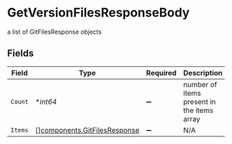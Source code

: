 # GetVersionFilesResponseBody

a list of GitFilesResponse objects


## Fields

| Field                                                                        | Type                                                                         | Required                                                                     | Description                                                                  |
| ---------------------------------------------------------------------------- | ---------------------------------------------------------------------------- | ---------------------------------------------------------------------------- | ---------------------------------------------------------------------------- |
| `Count`                                                                      | **int64*                                                                     | :heavy_minus_sign:                                                           | number of items present in the items array                                   |
| `Items`                                                                      | [][components.GitFilesResponse](../../models/components/gitfilesresponse.md) | :heavy_minus_sign:                                                           | N/A                                                                          |